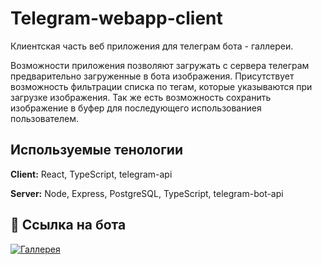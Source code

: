 
# Telegram-webapp-client

Клиентская часть веб приложения для телеграм бота - галлереи.

Возможности приложения позволяют загружать с сервера телеграм предварительно загруженные в бота изображения. Присутствует возможность фильтрации списка по тегам, которые указываются при загрузке изображения. Так же есть возможность сохранить изображение в буфер для последующего использованиея пользователем.


## Используемые тенологии

**Client:** React, TypeScript, telegram-api

**Server:** Node, Express, PostgreSQL, TypeScript, telegram-bot-api


## 🔗 Ссылка на бота
[![Галлерея](https://img.shields.io/badge/Bot-Галерея-Green)](https://t.me/webapp_gallery_bot)


